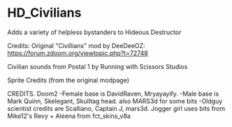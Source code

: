# HD_Civilians
Adds a variety of helpless bystanders to Hideous Destructor

Credits:
Original "Civillians" mod by DeeDeeOZ:
https://forum.zdoom.org/viewtopic.php?t=72748

Civilian sounds from Postal 1 by 
Running with Scissors Studios

Sprite Credits (from the original modpage)

CREDITS. Doom2 
-Female base is DavidRaven,
                Mryayayify. 
-Male base is Mark Quinn,
              Skelegant, 
              Skulltag head. 
              also MARS3d for some bits
-Oldguy scientist credits are Scalliano,
                              Captain J,
                              mars3d. 
 Jogger girl uses bits from Mike12's 
 Revy + Aleena from fct_skins_v8a
